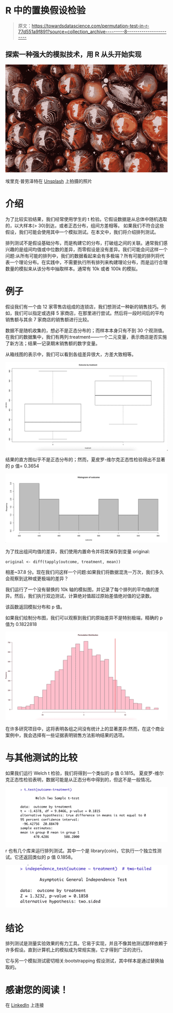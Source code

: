 # R 中的置换假设检验

> 原文：<https://towardsdatascience.com/permutation-test-in-r-77d551a9f891?source=collection_archive---------8----------------------->

## 探索一种强大的模拟技术，用 R 从头开始实现

![](img/0f5b9f8b2fca2098c6ebd47a2f25465d.png)

埃里克·普劳泽特在 [Unsplash](https://unsplash.com?utm_source=medium&utm_medium=referral) 上拍摄的照片

# 介绍

为了比较实验结果，我们经常使用学生的 t 检验。它假设数据是从总体中随机选取的，以大样本(> 30)到达，或者正态分布，组间方差相等。
如果我们不符合这些假设，我们可能会使用其中一个模拟测试。在本文中，我们将介绍排列测试。

排列测试不是假设基础分布，而是构建它的分布，打破组之间的关联。通常我们感兴趣的是组间均值或中位数的差异，而零假设是没有差异。我们可能会问这样一个问题:从所有可能的排列中，我们的数据看起来会有多极端？所有可能的排列将代表一个理论分布。在实践中，不需要执行所有排列来构建理论分布，而是运行合理数量的模拟来从该分布中抽取样本。通常有 10k 或者 100k 的模拟。

# 例子

假设我们有一个由 12 家零售店组成的连锁店，我们想测试一种新的销售技巧。例如，我们可以指定或选择 5 家商店，在那里进行尝试。然后将一段时间后的平均销售额与其余 7 家商店的销售额进行比较。

数据不是随机收集的，想必不是正态分布的；而样本本身只有不到 30 个观测值。
在我们的数据集中，我们有两列:treatment——一个二元变量，表示商店是否实施了新方法；结果—记录期末销售额的数字变量。

从箱线图的表示中，我们可以看到各组差异很大，方差大致相等。

![](img/e2067b31a1de28c814272f648086791a.png)

结果的直方图似乎不是正态分布的；然而，夏皮罗-维尔克正态性检验得出不显著的 p 值= 0.3654

![](img/3eeb59df895c7ea5e8d926eab25ee1e4.png)

为了找出组间均值的差异，我们使用内置命令并将其保存到变量 original:

```
original <- diff(tapply(outcome, treatment, mean))
```

相差~37.8 分。现在我们问这样一个问题:如果我们将数据混洗一万次，我们多久会观察到这种或更极端的差异？

我们运行了一个没有替换的 10k 轴的模拟图，并记录了每个排列的平均值的差异。然后，我们执行双边测试，计算绝对值超过原始差值绝对值的记录数。

该函数返回模拟分布和 p 值。

如果我们绘制分布图，我们可以观察到我们的原始差异不是特别极端，精确的 p 值为 0.1822818

![](img/2e2d9329082f843a93ee930608a20f0f.png)

在许多研究项目中，这将表明各组之间没有统计上的显著差异:然而，在这个商业案例中，我会选择有一些证据表明销售方法影响结果的选项。

# 与其他测试的比较

如果我们运行 Welch t 检验，我们将得到一个类似的 p 值 0.1815。
夏皮罗-维尔克正态性检验表明，数据可能是从正态分布中得到的，但这不是一般情况。

![](img/155f59548b36436cfffeb8ccdd592d37.png)

r 也有几个库来运行排列测试。其中一个是 library(coin)，它执行一个独立性测试。它还返回类似的 p 值 0.1858。

![](img/e7ff7f5a93db2abfb8055b9cc532668a.png)

# 结论

排列测试是测量实验效果的有力工具。它易于实现，并且不像其他测试那样依赖于许多假设。直到计算机上的模拟成为常规实施，它才得到广泛的流行。

它与另一个模拟测试密切相关:bootstrapping 假设测试，其中样本是通过替换抽取的。

# 感谢您的阅读！

在 [LinkedIn](https://www.linkedin.com/in/serafimpetrov/) 上连接